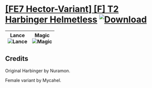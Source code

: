 # [\[FE7 Hector-Variant\] \[F\] T2 Harbinger Helmetless](https://github.com/Klokinator/FE-Repo/tree/main/Battle%20Animations/Lords%20-%20Vanilla%20and%20Custom/%5BFE7%20Hector-Variant%5D%20%5BF%5D%20T2%20Harbinger%20Helmetless) [![Download](https://img.shields.io/badge/Download--red?style=social&logo=github)](https://minhaskamal.github.io/DownGit/#/home?url=https://github.com/Klokinator/FE-Repo/tree/main/Battle%20Animations/Lords%20-%20Vanilla%20and%20Custom/%5BFE7%20Hector-Variant%5D%20%5BF%5D%20T2%20Harbinger%20Helmetless)

| <b>Lance</b><br/><img alt="Lance" src="https://raw.githubusercontent.com/Klokinator/FE-Repo/main/Battle%20Animations/Lords%20-%20Vanilla%20and%20Custom/%5BFE7%20Hector-Variant%5D%20%5BF%5D%20T2%20Harbinger%20Helmetless/2.%20Lance/Lance.gif"/> | <b>Magic</b><br/><img alt="Magic" src="https://raw.githubusercontent.com/Klokinator/FE-Repo/main/Battle%20Animations/Lords%20-%20Vanilla%20and%20Custom/%5BFE7%20Hector-Variant%5D%20%5BF%5D%20T2%20Harbinger%20Helmetless/6.%20Magic/Magic.gif"/> |
| :---: | :---: |

## Credits

Original Harbinger by Nuramon.

Female variant by Mycahel.

